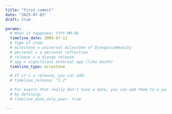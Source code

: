```yaml
---
title: "First commit"
date: "2025-07-03"
draft: true

params:
  # When it happened: YYYY-MM-DD
  timeline_date: 2005-07-13
  # Type of item:
  # milestone = universal milestone of Django/community
  # personal = a personal reflection
  # release = a django release
  # app = significant external app (like South)
  timeline_type: milestone

  # If it's a release, you can add:
  # timeline_release: "1.2"

  # For events that really don't have a date, you can add them to a year
  # by defining:
  # timeline_date_only_year: true

---
```


<!--Description paragraph, markdown possible-->
<!--NB! Use present tense! "Django gets a ...", not "Django got a ..."-->
